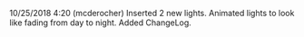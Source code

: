 10/25/2018 4:20 (mcderocher)
Inserted 2 new lights. Animated lights to look like fading from day to night. Added ChangeLog.